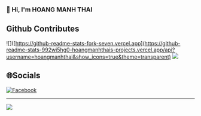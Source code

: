 ### 👋 Hi, I'm HOANG MANH THAI

## Github Contributes
![]([https://github-readme-stats-fork-seven.vercel.app](https://github-readme-stats-992wi5hg0-hoangmanhthais-projects.vercel.app/api?username=hoangmanhthai&show_icons=true&theme=transparent)
![](https://github-readme-stats.vercel.app/api/top-langs/?username=hoangmanhthai&bg_color=FFFFFF00&text_color=179fa3&layout=compact&hide=CSS&langs_count=10&custom_title=Ngôn%20Ngữ%20Hay%20Dùng)<br/>

## 🌐Socials

[![Facebook](https://img.shields.io/badge/Facebook-%231877F2.svg?logo=Facebook&logoColor=white)](https://facebook.com/hoangmanhthai.2302)

---
![](https://komarev.com/ghpvc/?username=hoangmanhthai&label=Visitors+Count&color=brightgreen)
